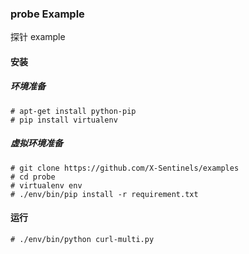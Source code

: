 ### probe Example

探针  example

#### 安装
##### 环境准备
```
# apt-get install python-pip
# pip install virtualenv
```
##### 虚拟环境准备
```
# git clone https://github.com/X-Sentinels/examples
# cd probe
# virtualenv env
# ./env/bin/pip install -r requirement.txt 
```

#### 运行
```
# ./env/bin/python curl-multi.py
```